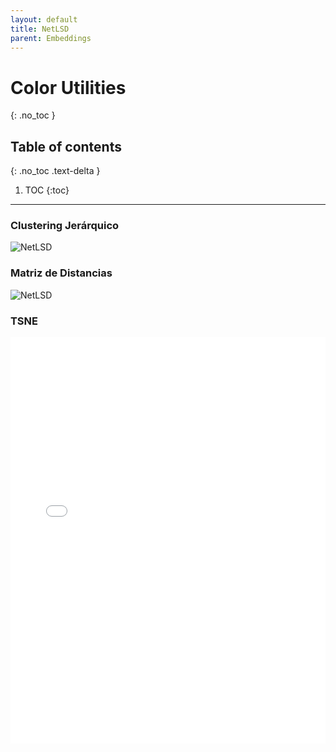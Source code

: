 ```yaml
---
layout: default
title: NetLSD
parent: Embeddings
---
```


# Color Utilities
{: .no_toc }

## Table of contents
{: .no_toc .text-delta }

1. TOC
{:toc}

---

### Clustering Jerárquico
![NetLSD](https://raw.githubusercontent.com/roicort/TesisGraphlets/master/embeddings/results/NetLSD_dendrogram.svg)
### Matriz de Distancias
![NetLSD](https://raw.githubusercontent.com/roicort/TesisGraphlets/master/embeddings/distance/NetLSD.png)

### TSNE

<style>
    iframe{
    border: none;
    }
</style>
<iframe
    width="100%"
    height="650px"
    src="../TSNE/TSNE-NetLSD.html">
</iframe>
